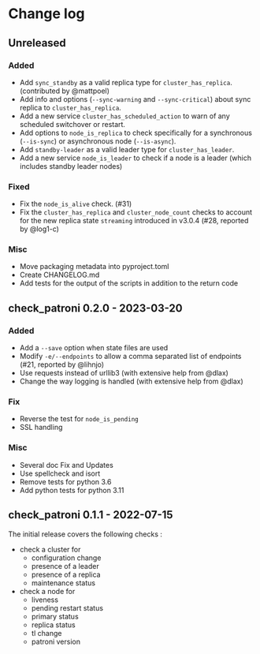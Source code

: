 # Change log

## Unreleased

### Added

* Add `sync_standby` as a valid replica type for `cluster_has_replica`. (contributed by @mattpoel)
* Add info and options (`--sync-warning` and `--sync-critical`) about sync replica to `cluster_has_replica`.
* Add a new service `cluster_has_scheduled_action` to warn of any scheduled switchover or restart.
* Add options to `node_is_replica` to check specifically for a synchronous (`--is-sync`) or asynchronous node (`--is-async`).
* Add `standby-leader` as a valid leader type for `cluster_has_leader`.
* Add a new service `node_is_leader` to check if a node is a leader (which includes standby leader nodes)

### Fixed

* Fix the `node_is_alive` check. (#31)
* Fix the `cluster_has_replica` and `cluster_node_count` checks to account for
  the new replica state `streaming` introduced in v3.0.4 (#28, reported by @log1-c)

### Misc

* Move packaging metadata into pyproject.toml 
* Create CHANGELOG.md
* Add tests for the output of the scripts in addition to the return code

## check_patroni 0.2.0 - 2023-03-20

### Added

* Add a `--save` option when state files are used
* Modify `-e/--endpoints` to allow a comma separated list of endpoints (#21, reported by @lihnjo)
* Use requests instead of urllib3 (with extensive help from @dlax)
* Change the way logging is handled (with extensive help from @dlax)

### Fix

* Reverse the test for `node_is_pending`
* SSL handling

### Misc

* Several doc Fix and Updates
* Use spellcheck and isort
* Remove tests for python 3.6
* Add python tests for python 3.11

## check_patroni 0.1.1 - 2022-07-15

The initial release covers the following checks :

* check a cluster for
  + configuration change
  + presence of a leader
  + presence of a replica
  + maintenance status
* check a node for
  + liveness
  + pending restart status
  + primary status
  + replica status
  + tl change
  + patroni version

